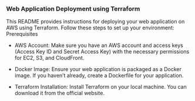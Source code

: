 ### Web Application Deployment using Terraform
This README provides instructions for deploying your web application on AWS using Terraform. Follow these steps to set up your environment:
Prerequisites

- AWS Account: Make sure you have an AWS account and access keys (Access Key ID and Secret Access Key) with the necessary permissions for EC2, S3, and CloudFront.
  
- Docker Image: Ensure your web application is packaged as a Docker image. If you haven’t already, create a Dockerfile for your application.
  
- Terraform Installation: Install Terraform on your local machine. You can download it from the official website.

